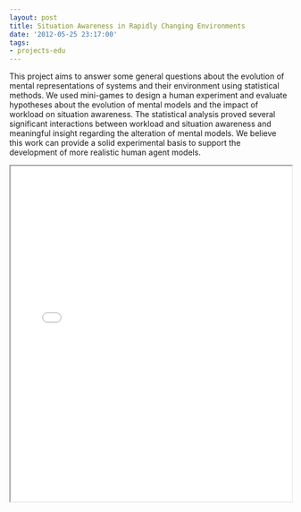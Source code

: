 ```yaml
---
layout: post
title: Situation Awareness in Rapidly Changing Environments
date: '2012-05-25 23:17:00'
tags:
- projects-edu
---
```


This project aims to answer some general questions about the evolution of mental representations of systems and their environment using statistical methods. We used mini-games to design a human experiment and evaluate hypotheses about the evolution of mental models and the impact of workload on situation awareness. The statistical analysis proved several significant interactions between workload and situation awareness and meaningful insight regarding the alteration of mental models. We believe this work can provide a solid experimental basis to support the development of more realistic human agent models.

<iframe src = "/ViewerJS/#/docs/gatech/6721/report.pdf" width='100%' height='600' allowfullscreen webkitallowfullscreen></iframe> 